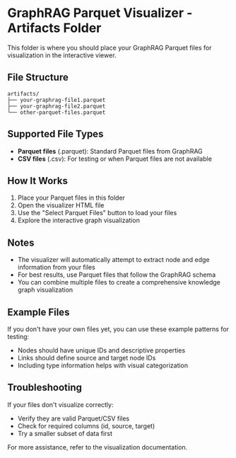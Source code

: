 # GraphRAG Parquet Visualizer - Artifacts Folder

This folder is where you should place your GraphRAG Parquet files for visualization in the interactive viewer.

## File Structure

```
artifacts/
├── your-graphrag-file1.parquet
├── your-graphrag-file2.parquet
└── other-parquet-files.parquet
```

## Supported File Types

- **Parquet files** (.parquet): Standard Parquet files from GraphRAG
- **CSV files** (.csv): For testing or when Parquet files are not available

## How It Works

1. Place your Parquet files in this folder
2. Open the visualizer HTML file
3. Use the "Select Parquet Files" button to load your files
4. Explore the interactive graph visualization

## Notes

- The visualizer will automatically attempt to extract node and edge information from your files
- For best results, use Parquet files that follow the GraphRAG schema
- You can combine multiple files to create a comprehensive knowledge graph visualization

## Example Files

If you don't have your own files yet, you can use these example patterns for testing:

- Nodes should have unique IDs and descriptive properties
- Links should define source and target node IDs
- Including type information helps with visual categorization

## Troubleshooting

If your files don't visualize correctly:
- Verify they are valid Parquet/CSV files
- Check for required columns (id, source, target)
- Try a smaller subset of data first

For more assistance, refer to the visualization documentation.
